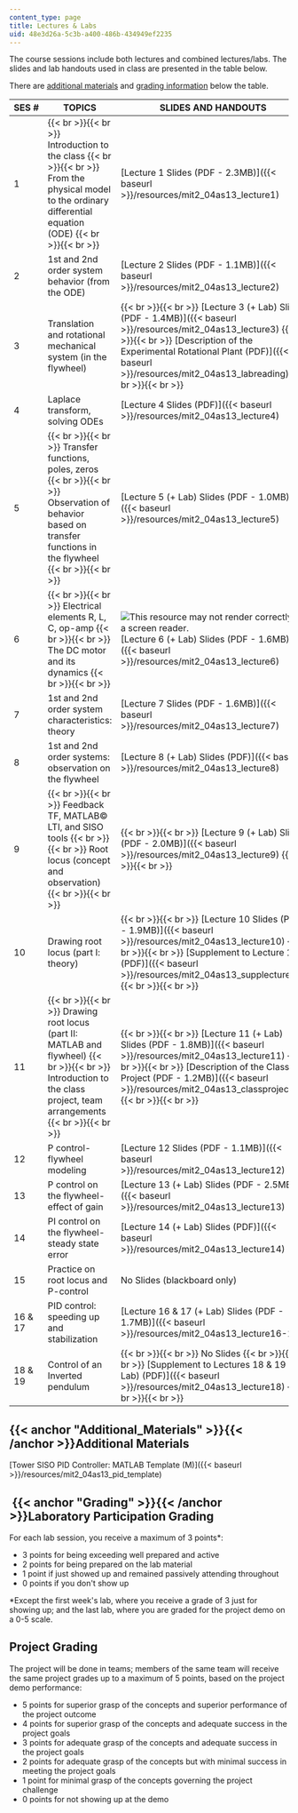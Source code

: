 ```yaml
---
content_type: page
title: Lectures & Labs
uid: 48e3d26a-5c3b-a400-486b-434949ef2235
---
```


The course sessions include both lectures and combined lectures/labs. The slides and lab handouts used in class are presented in the table below.

There are [additional materials](#Additional_Materials) and [grading information](#Grading) below the table.

| SES # | TOPICS | SLIDES AND HANDOUTS |
| --- | --- | --- |
| 1 |  {{< br >}}{{< br >}} Introduction to the class {{< br >}}{{< br >}} From the physical model to the ordinary differential equation (ODE) {{< br >}}{{< br >}}  | [Lecture 1 Slides (PDF - 2.3MB)]({{< baseurl >}}/resources/mit2_04as13_lecture1) |
| 2 | 1st and 2nd order system behavior (from the ODE) | [Lecture 2 Slides (PDF - 1.1MB)]({{< baseurl >}}/resources/mit2_04as13_lecture2) |
| 3 | Translation and rotational mechanical system (in the flywheel) |  {{< br >}}{{< br >}} [Lecture 3 (+ Lab) Slides (PDF - 1.4MB)]({{< baseurl >}}/resources/mit2_04as13_lecture3) {{< br >}}{{< br >}} [Description of the Experimental Rotational Plant (PDF)]({{< baseurl >}}/resources/mit2_04as13_labreading) {{< br >}}{{< br >}}  |
| 4 | Laplace transform, solving ODEs | [Lecture 4 Slides (PDF)]({{< baseurl >}}/resources/mit2_04as13_lecture4) |
| 5 |  {{< br >}}{{< br >}} Transfer functions, poles, zeros {{< br >}}{{< br >}} Observation of behavior based on transfer functions in the flywheel {{< br >}}{{< br >}}  | [Lecture 5 (+ Lab) Slides (PDF - 1.0MB)]({{< baseurl >}}/resources/mit2_04as13_lecture5) |
| 6 |  {{< br >}}{{< br >}} Electrical elements R, L, C, op-amp {{< br >}}{{< br >}} The DC motor and its dynamics {{< br >}}{{< br >}}  |  ![This resource may not render correctly in a screen reader.](/images/inacessible.gif) [Lecture 6 (+ Lab) Slides (PDF - 1.6MB)]({{< baseurl >}}/resources/mit2_04as13_lecture6) |
| 7 | 1st and 2nd order system characteristics: theory | [Lecture 7 Slides (PDF - 1.6MB)]({{< baseurl >}}/resources/mit2_04as13_lecture7) |
| 8 | 1st and 2nd order systems: observation on the flywheel | [Lecture 8 (+ Lab) Slides (PDF)]({{< baseurl >}}/resources/mit2_04as13_lecture8) |
| 9 |  {{< br >}}{{< br >}} Feedback TF, MATLAB© LTI, and SISO tools {{< br >}}{{< br >}} Root locus (concept and observation) {{< br >}}{{< br >}}  |  {{< br >}}{{< br >}} [Lecture 9 (+ Lab) Slides (PDF - 2.0MB)]({{< baseurl >}}/resources/mit2_04as13_lecture9) {{< br >}}{{< br >}}  |
| 10 | Drawing root locus (part I: theory) |  {{< br >}}{{< br >}} [Lecture 10 Slides (PDF - 1.9MB)]({{< baseurl >}}/resources/mit2_04as13_lecture10) {{< br >}}{{< br >}} [Supplement to Lecture 10 (PDF)]({{< baseurl >}}/resources/mit2_04as13_supplecture10) {{< br >}}{{< br >}}  |
| 11 |  {{< br >}}{{< br >}} Drawing root locus (part II: MATLAB and flywheel) {{< br >}}{{< br >}} Introduction to the class project, team arrangements {{< br >}}{{< br >}}  |  {{< br >}}{{< br >}} [Lecture 11 (+ Lab) Slides (PDF - 1.8MB)]({{< baseurl >}}/resources/mit2_04as13_lecture11) {{< br >}}{{< br >}} [Description of the Class Project (PDF - 1.2MB)]({{< baseurl >}}/resources/mit2_04as13_classproject) {{< br >}}{{< br >}}  |
| 12 | P control-flywheel modeling | [Lecture 12 Slides (PDF - 1.1MB)]({{< baseurl >}}/resources/mit2_04as13_lecture12) |
| 13 | P control on the flywheel-effect of gain | [Lecture 13 (+ Lab) Slides (PDF - 2.5MB)]({{< baseurl >}}/resources/mit2_04as13_lecture13) |
| 14 | PI control on the flywheel-steady state error | [Lecture 14 (+ Lab) Slides (PDF)]({{< baseurl >}}/resources/mit2_04as13_lecture14) |
| 15 | Practice on root locus and P-control | No Slides (blackboard only) |
| 16 & 17 | PID control: speeding up and stabilization | [Lecture 16 & 17 (+ Lab) Slides (PDF - 1.7MB)]({{< baseurl >}}/resources/mit2_04as13_lecture16-17) |
| 18 & 19 | Control of an Inverted pendulum |  {{< br >}}{{< br >}} No Slides {{< br >}}{{< br >}} [Supplement to Lectures 18 & 19 (+ Lab) (PDF)]({{< baseurl >}}/resources/mit2_04as13_lecture18) {{< br >}}{{< br >}}  

{{< anchor "Additional_Materials" >}}{{< /anchor >}}Additional Materials
------------------------------------------------------------------------

[Tower SISO PID Controller: MATLAB Template (M)]({{< baseurl >}}/resources/mit2_04as13_pid_template)

 {{< anchor "Grading" >}}{{< /anchor >}}Laboratory Participation Grading
------------------------------------------------------------------------

For each lab session, you receive a maximum of 3 points\*:

*   3 points for being exceeding well prepared and active
*   2 points for being prepared on the lab material
*   1 point if just showed up and remained passively attending throughout
*   0 points if you don't show up

\*Except the first week's lab, where you receive a grade of 3 just for showing up; and the last lab, where you are graded for the project demo on a 0-5 scale.

Project Grading
---------------

The project will be done in teams; members of the same team will receive the same project grades up to a maximum of 5 points, based on the project demo performance:

*   5 points for superior grasp of the concepts and superior performance of the project outcome
*   4 points for superior grasp of the concepts and adequate success in the project goals
*   3 points for adequate grasp of the concepts and adequate success in the project goals
*   2 points for adequate grasp of the concepts but with minimal success in meeting the project goals
*   1 point for minimal grasp of the concepts governing the project challenge
*   0 points for not showing up at the demo